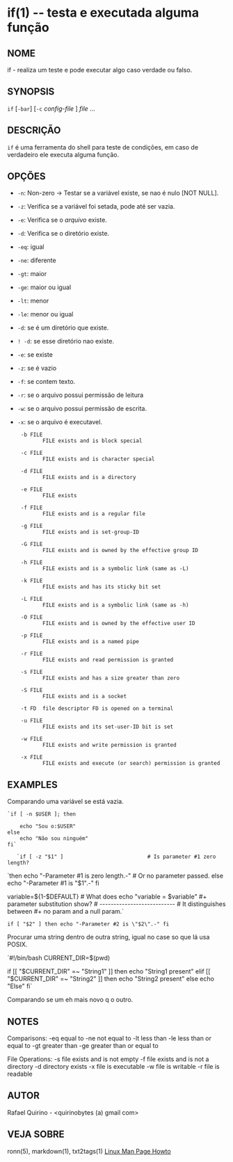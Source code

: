 if(1) -- testa e executada alguma função
==========================================

NOME
----

if - realiza um teste e pode executar algo caso verdade ou falso.

SYNOPSIS
--------

`if` [`-bar`] [`-c` *config-file* ] *file* ...

DESCRIÇÃO
---------

`if` é uma ferramenta do shell para teste de condições, em caso de verdadeiro ele executa alguma função.

OPÇÕES
------

* `-n`:
  Non-zero -> Testar se a variável existe, se nao é nulo [NOT NULL].

* `-z`:
  Verifica se a variável foi setada, pode até ser vazia.
* `-e`:
  Verifica se o *arquivo* existe.

* `-d`:
  Verifica se o diretório existe.

* `-eq`: igual

* `-ne`: diferente

* `-gt`: maior

* `-ge`: maior ou igual

* `-lt`: menor

* `-le`: menor ou igual

* `-d`: se é um diretório que existe.

* `! -d`: se esse diretório nao existe.

* `-e`: se existe

* `-z`: se é vazio

* `-f`: se contem texto.

* `-r`: se o arquivo possui permissão de leitura

* `-w`: se o arquivo possui permissão de escrita.

* `-x`: se o arquivo é executavel.

	   -b FILE
              FILE exists and is block special

       -c FILE
              FILE exists and is character special

       -d FILE
              FILE exists and is a directory

       -e FILE
              FILE exists

       -f FILE
              FILE exists and is a regular file

       -g FILE
              FILE exists and is set-group-ID

       -G FILE
              FILE exists and is owned by the effective group ID

       -h FILE
              FILE exists and is a symbolic link (same as -L)

       -k FILE
              FILE exists and has its sticky bit set

       -L FILE
              FILE exists and is a symbolic link (same as -h)

       -O FILE
              FILE exists and is owned by the effective user ID

       -p FILE
              FILE exists and is a named pipe

       -r FILE
              FILE exists and read permission is granted

       -s FILE
              FILE exists and has a size greater than zero

       -S FILE
              FILE exists and is a socket

       -t FD  file descriptor FD is opened on a terminal

       -u FILE
              FILE exists and its set-user-ID bit is set

       -w FILE
              FILE exists and write permission is granted

       -x FILE
              FILE exists and execute (or search) permission is granted


EXAMPLES
--------

Comparando uma variável se está vazia.

	`if [ -n $USER ]; then
	
		echo "Sou o:$USER"
	else
		echo "Não sou ninguém"
	fi`

       `if [ -z "$1" ]                           # Is parameter #1 zero length?
   `then
     echo "-Parameter #1 is zero length.-"  # Or no parameter passed.
   else
     echo "-Parameter #1 is \"$1\".-"
   fi

   variable=${1-$DEFAULT}                   #  What does
   echo "variable = $variable"              #+ parameter substitution show?
                                            #  ---------------------------
                                            #  It distinguishes between
                                            #+ no param and a null param.`

   `if [ "$2" ]
   then
     echo "-Parameter #2 is \"$2\".-"
   fi`



Procurar uma string dentro de outra string, igual no case so que lá usa POSIX.

`#!/bin/bash
CURRENT_DIR=$(pwd)

if [[ "$CURRENT_DIR" =~ "String1" ]]
then
 echo "String1 present"
elif [[ "$CURRENT_DIR" =~ "String2" ]]
then
 echo "String2 present"
else
 echo "Else"
fi`



Comparando se um eh mais novo q o outro.



NOTES
-----
Comparisons:
-eq	equal to
-ne	not equal to
-lt	less than
-le	less than or equal to
-gt	greater than
-ge	greater than or equal to

File Operations:
-s	file exists and is not empty
-f	file exists and is not a directory
-d	directory exists
-x	file is executable
-w	file is writable
-r	file is readable





AUTOR
-----

Rafael Quirino - <quirinobytes (a) gmail com>

VEJA SOBRE
----------

ronn(5), markdown(1), txt2tags(1) [Linux Man Page Howto](
http://www.schweikhardt.net/man_page_howto.html)
